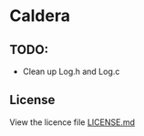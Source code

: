 # Caldera

## TODO:
* Clean up Log.h and Log.c

## License
View the licence file [LICENSE.md](LICENSE.md)
